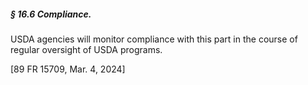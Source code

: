##### § 16.6 Compliance. #####

USDA agencies will monitor compliance with this part in the course of regular oversight of USDA programs.

[89 FR 15709, Mar. 4, 2024]
